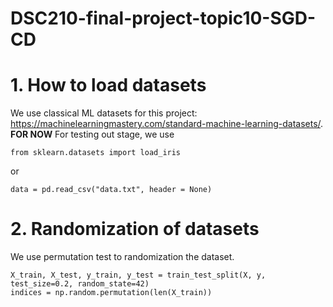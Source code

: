 # DSC210-final-project-topic10-SGD-CD

# 1. How to load datasets 
   We use classical ML datasets for this project: https://machinelearningmastery.com/standard-machine-learning-datasets/. <br />
   **FOR NOW** For testing out stage, we use 
   ```
   from sklearn.datasets import load_iris
   ```
   or
   ```
   data = pd.read_csv("data.txt", header = None)
   ```

# 2. Randomization of datasets
   We use permutation test to randomization the dataset.
   ```
   X_train, X_test, y_train, y_test = train_test_split(X, y, test_size=0.2, random_state=42)
   indices = np.random.permutation(len(X_train))
   ```
